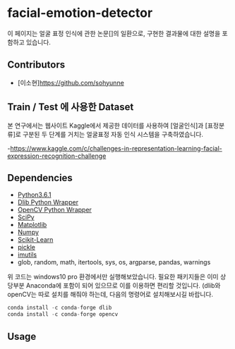 facial-emotion-detector
===========

이 페이지는 얼굴 표정 인식에 관한 논문[]의 일환으로, 구현한 결과물에 대한 설명을 포함하고 있습니다.


Contributors
--------
* [이소현]https://github.com/sohyunne

Train / Test 에 사용한 Dataset
--------
본 연구에서는 웹사이트 Kaggle에서 제공한 데이터를 사용하여 [얼굴인식]과 [표정분류]로 구분된 두 단계를 거치는 얼굴표정 자동 인식 시스템을 구축하였습니다.

-https://www.kaggle.com/c/challenges-in-representation-learning-facial-expression-recognition-challenge


Dependencies
--------
* [Python3.6.1](https://www.python.org/downloads/release/python-361/)
* [Dlib Python Wrapper](http://dlib.net/)
* [OpenCV Python Wrapper](http://opencv.org/)
* [SciPy](http://www.scipy.org/install.html)
* [Matplotlib](http://matplotlib.org/)
* [Numpy](http://www.numpy.org/)
* [Scikit-Learn](http://scikit-learn.org/)
* [pickle](https://docs.python.org/2/library/pickle.html)
* [imutils](https://pypi.python.org/pypi/imutils)
* glob, random, math, itertools, sys, os, argparse, pandas, warnings

위 코드는 windows10 pro 환경에서만 실행해보았습니다. 
필요한 패키지들은 이미 상당부분 Anaconda에 포함이 되어 있으므로 이를 이용하면 편리할 것입니다. (dlib와 openCV는 따로 설치를 해줘야 하는데, 다음의 명령어로 설치해보시길 바랍니다.
```python
conda install -c conda-forge dlib
conda install -c conda-forge opencv
```

Usage
--------


